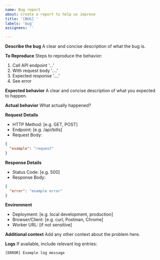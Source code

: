 ```yaml
---
name: Bug report
about: Create a report to help us improve
title: '[BUG] '
labels: 'bug'
assignees: ''

---
```


**Describe the bug**
A clear and concise description of what the bug is.

**To Reproduce**
Steps to reproduce the behavior:
1. Call API endpoint '...'
2. With request body '....'
3. Expected response '....'
4. See error

**Expected behavior**
A clear and concise description of what you expected to happen.

**Actual behavior**
What actually happened?

**Request Details**
- HTTP Method: [e.g. GET, POST]
- Endpoint: [e.g. /api/bills]
- Request Body: 
```json
{
  "example": "request"
}
```

**Response Details**
- Status Code: [e.g. 500]
- Response Body:
```json
{
  "error": "example error"
}
```

**Environment**
- Deployment: [e.g. local development, production]
- Browser/Client: [e.g. curl, Postman, Chrome]
- Worker URL: [if not sensitive]

**Additional context**
Add any other context about the problem here.

**Logs**
If available, include relevant log entries:
```
[ERROR] Example log message
```
